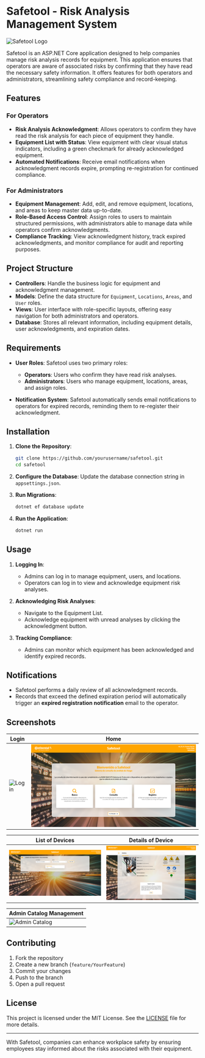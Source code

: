 # Safetool - Risk Analysis Management System

![Safetool Logo](path/to/logo.png) <!-- Optional: Add project logo here -->

Safetool is an ASP.NET Core application designed to help companies manage risk analysis records for equipment. This application ensures that operators are aware of associated risks by confirming that they have read the necessary safety information. It offers features for both operators and administrators, streamlining safety compliance and record-keeping.

## Features

### For Operators
- **Risk Analysis Acknowledgment**: Allows operators to confirm they have read the risk analysis for each piece of equipment they handle.
- **Equipment List with Status**: View equipment with clear visual status indicators, including a green checkmark for already acknowledged equipment.
- **Automated Notifications**: Receive email notifications when acknowledgment records expire, prompting re-registration for continued compliance.

### For Administrators
- **Equipment Management**: Add, edit, and remove equipment, locations, and areas to keep master data up-to-date.
- **Role-Based Access Control**: Assign roles to users to maintain structured permissions, with administrators able to manage data while operators confirm acknowledgments.
- **Compliance Tracking**: View acknowledgment history, track expired acknowledgments, and monitor compliance for audit and reporting purposes.

## Project Structure

- **Controllers**: Handle the business logic for equipment and acknowledgment management.
- **Models**: Define the data structure for `Equipment`, `Locations`, `Areas`, and `User` roles.
- **Views**: User interface with role-specific layouts, offering easy navigation for both administrators and operators.
- **Database**: Stores all relevant information, including equipment details, user acknowledgments, and expiration dates.

## Requirements

- **User Roles**: Safetool uses two primary roles:
  - **Operators**: Users who confirm they have read risk analyses.
  - **Administrators**: Users who manage equipment, locations, areas, and assign roles.
  
- **Notification System**: Safetool automatically sends email notifications to operators for expired records, reminding them to re-register their acknowledgment.

## Installation

1. **Clone the Repository**:
   ```bash
   git clone https://github.com/yourusername/safetool.git
   cd safetool
   ```

2. **Configure the Database**: Update the database connection string in `appsettings.json`.

3. **Run Migrations**:
   ```bash
   dotnet ef database update
   ```

4. **Run the Application**:
   ```bash
   dotnet run
   ```

## Usage

1. **Logging In**:
   - Admins can log in to manage equipment, users, and locations.
   - Operators can log in to view and acknowledge equipment risk analyses.

2. **Acknowledging Risk Analyses**:
   - Navigate to the Equipment List.
   - Acknowledge equipment with unread analyses by clicking the acknowledgment button.

3. **Tracking Compliance**:
   - Admins can monitor which equipment has been acknowledged and identify expired records.

## Notifications

- Safetool performs a daily review of all acknowledgment records.
- Records that exceed the defined expiration period will automatically trigger an **expired registration notification** email to the operator.

## Screenshots

| Login                    | Home               |
| ----------------------------------------- | ---------------------------------------- |
| ![Login](assets/Inicio-de-sesión-Safetool.png) | ![Operator Dashboard](assets/Inicio-Safetool.png)   |

| List of Devices                       | Details of Device               |
| ----------------------------------------- | ---------------------------------------- |
| ![List of Devices](assets/Equipos-Safetool.png) | ![Details of Device](assets/Detalles-Safetool.png)   |

| Admin Catalog Management               |
| ---------------------------------------- |
| ![Admin Catalog](assets/Administración-Safetool.png)   |

## Contributing

1. Fork the repository
2. Create a new branch (`feature/YourFeature`)
3. Commit your changes
4. Push to the branch
5. Open a pull request

## License

This project is licensed under the MIT License. See the [LICENSE](LICENSE) file for more details.

---

With Safetool, companies can enhance workplace safety by ensuring employees stay informed about the risks associated with their equipment.
